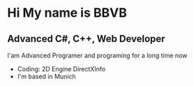 Hi My name is BBVB
=====================

Advanced C#, C++, Web Developer
-----------------------------------------------------

I'am Advanced Programer and programing for a long time now

* Coding:
   2D Engine
   DirectXInfo
* I'm based in Munich
